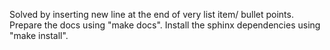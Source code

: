 Solved by inserting new line at the end of very list item/ bullet points. 
Prepare the docs using "make docs".
Install the sphinx dependencies using "make install".